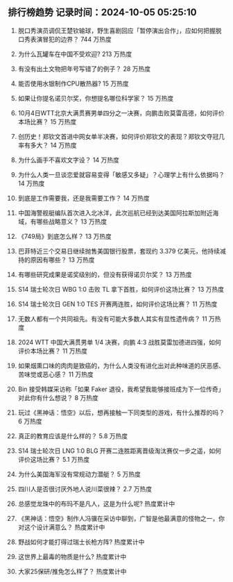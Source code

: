 
## 排行榜趋势 记录时间：2024-10-05 05:25:10
  
  1. 脱口秀演员调侃王楚钦输球，野生喜剧回应「暂停演出合作」，应如何把握脱口秀表演冒犯的边界？ 744 万热度
    
  2. 为什么瓦罐车在中国不受欢迎? 213 万热度
    
  3. 有没有出土文物把年号写错了的例子？ 28 万热度
    
  4. 能否使用水银制作CPU散热器? 15 万热度
    
  5. 如果让你提名诺贝尔奖，你想提名哪位科学家？ 15 万热度
    
  6. 10月4日WTT北京大满贯赛男单四分之一决赛，向鹏击败莫雷高德，如何评价本场比赛？ 15 万热度
    
  7. 创历史！郑钦文首进中网女单半决赛，如何评价郑钦文的表现？郑钦文夺冠几率有多大？ 14 万热度
    
  8. 为什么画手不喜欢文字设？ 14 万热度
    
  9. 为什么人类一旦谈恋爱就容易变得「敏感又多疑」？心理学上有什么依据吗？ 14 万热度
    
  10. 到底是工作需要我，还是我需要工作？ 14 万热度
    
  11. 中国海警舰艇编队首次进入北冰洋，此次巡航已经到达美国阿拉斯加附近海域，有哪些战略意义？ 13 万热度
    
  12. 《749局》到底怎么样？ 13 万热度
    
  13. 巴菲特近三个交易日继续抛售美国银行股票，套现约 3.379 亿美元，他持续减持的原因有哪些？ 13 万热度
    
  14. 有哪些研究成果是诺奖级别的，但没有获得诺贝尔奖？ 13 万热度
    
  15. S14 瑞士轮次日 WBG 1:0 击败 TL 拿下首胜，如何评价这场比赛？ 13 万热度
    
  16. S14 瑞士轮次日 GEN 1:0 TES 开赛两连胜，如何评价这场比赛？ 11 万热度
    
  17. 无数人都有一个共同祖先。有没有可能大多数人其实有显性遗传病？ 11 万热度
    
  18. 2024 WTT 中国大满贯男单 1/4 决赛，向鹏 4:3 战胜莫雷加德进四强，如何评价本场比赛？ 11 万热度
    
  19. 如果烟熏口味的肉肉是致癌的，为什么人类没有进化出对此种味道的厌恶感、苦味觉或恶心感？ 11 万热度
    
  20. Bin 接受韩媒采访称「如果 Faker 退役，我希望我能够接班成为下一位传奇」对此你有什么想说？ 8 万热度
    
  21. 玩过《黑神话：悟空》以后，想再接触一下同类型的游戏，有什么推荐的吗？ 6 万热度
    
  22. 真正的教育应该是什么样的？ 5.8 万热度
    
  23. S14 瑞士轮次日 LNG 1:0 BLG 开赛二连胜距离晋级淘汰赛仅一步之遥，如何评价这场比赛？ 5.1 万热度
    
  24. 为什么美国海军没有常规动力潜艇？ 5 万热度
    
  25. 四川人是否很讨厌外地人说川菜很辣？ 2.7 万热度
    
  26. 总感觉龙珠中的布玛不是凡人，这是为什么呢? 热度累计中
    
  27. 《黑神话：悟空》制作人冯骥在采访中聊到，广智是他最满意的怪物之一，你对这个设计满意么？ 热度累计中
    
  28. 野战如何才能打得过瑞士长枪方阵? 热度累计中
    
  29. 这世界上最毒的物质是什么? 热度累计中
    
  30. 大家25保研/推免怎么样了？ 热度累计中
    